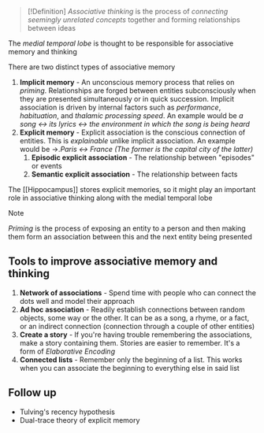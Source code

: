 >[!Definition]
>*Associative thinking* is the process of *connecting seemingly unrelated concepts* together and forming relationships between ideas

The *medial temporal lobe* is thought to be responsible for associative memory and thinking

There are two distinct types of associative memory
1. **Implicit memory** - An unconscious memory process that relies on *priming*. Relationships are forged between entities subconsciously when they are presented simultaneously or in quick succession. Implicit association is driven by internal factors such as *performance*, *habituation*, and *thalamic processing speed*. An example would be *a song <-> its lyrics <-> the environment in which the song is being heard*
3. **Explicit memory** - Explicit association is the conscious connection of entities. This is *explainable* unlike implicit association. An example would be ->.*Paris <-> France (The former is the capital city of the latter)*
	1. **Episodic explicit association** - The relationship between "episodes" or events 
	2. **Semantic explicit association** - The relationship between facts 

The [[Hippocampus]] stores explicit memories, so it might play an important role in associative thinking along with the medial temporal lobe

>[!Note]
>*Priming* is the process of exposing an entity to a person and then making them form an association between this and the next entity being presented

## Tools to improve associative memory and thinking
1. **Network of associations** - Spend time with people who can connect the dots well and model their approach
2. **Ad hoc association** - Readily establish connections between random objects, some way or the other. It can be as a song, a rhyme, or a fact, or an indirect connection (connection through a couple of other entities)
3. **Create a story** - If you're having trouble remembering the associations, make a story containing them. Stories are easier to remember. It's a form of *Elaborative Encoding*
4. **Connected lists** - Remember only the beginning of a list. This works when you can associate the beginning to everything else in said list

## Follow up 
- Tulving's recency hypothesis
- Dual-trace theory of explicit memory
